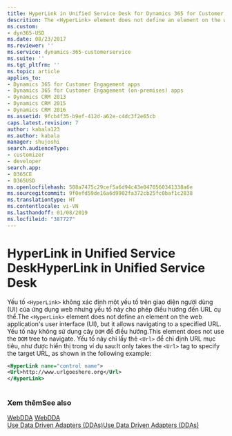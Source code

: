 ```yaml
---
title: HyperLink in Unified Service Desk for Dynamics 365 for Customer Engagement apps| MicrosoftDocs
descrition: The <HyperLink> element does not define an element on the web application's user interface (UI), but it allows navigating to a specified URL. This element does not use the DOM tree to navigate. It only takes the <Url> tag to specify the target URL.
ms.custom:
- dyn365-USD
ms.date: 08/23/2017
ms.reviewer: ''
ms.service: dynamics-365-customerservice
ms.suite: ''
ms.tgt_pltfrm: ''
ms.topic: article
applies_to:
- Dynamics 365 for Customer Engagement apps
- Dynamics 365 for Customer Engagement (on-premises) apps
- Dynamics CRM 2013
- Dynamics CRM 2015
- Dynamics CRM 2016
ms.assetid: 9fcb4f35-b9ef-412d-a62e-c4dc3f2e65cb
caps.latest.revision: 7
author: kabala123
ms.author: kabala
manager: shujoshi
search.audienceType:
- customizer
- developer
search.app:
- D365CE
- D365USD
ms.openlocfilehash: 508a7475c29cef5a6d94c43e0470560341338a6e
ms.sourcegitcommit: 9f0efd59de16a6d9902fa372cb25fc0baf1c2838
ms.translationtype: HT
ms.contentlocale: vi-VN
ms.lasthandoff: 01/08/2019
ms.locfileid: "387727"
---
```

# <a name="hyperlink-in-unified-service-desk"></a><span data-ttu-id="24f60-102">HyperLink in Unified Service Desk</span><span class="sxs-lookup"><span data-stu-id="24f60-102">HyperLink in Unified Service Desk</span></span>
<span data-ttu-id="24f60-103">Yếu tố `<HyperLink>` không xác định một yếu tố trên giao diện người dùng (UI) của ứng dụng web nhưng yếu tố này cho phép điều hướng đến URL cụ thể.</span><span class="sxs-lookup"><span data-stu-id="24f60-103">The `<HyperLink>` element does not define an element on the web application's user interface (UI), but it allows navigating to a specified URL.</span></span> <span data-ttu-id="24f60-104">Yếu tố này không sử dụng cây `DOM` để điều hướng.</span><span class="sxs-lookup"><span data-stu-id="24f60-104">This element does not use the `DOM` tree to navigate.</span></span> <span data-ttu-id="24f60-105">Yếu tố này chỉ lấy thẻ `<Url>` để chỉ định URL mục tiêu, như được hiển thị trong ví dụ sau:</span><span class="sxs-lookup"><span data-stu-id="24f60-105">It only takes the `<Url>` tag to specify the target URL, as shown in the following example:</span></span>  
  
```xml  
<HyperLink name="control name">  
<Url>http://www.urlgoeshere.org</Url>  
</HyperLink>  
  
```  
  
### <a name="see-also"></a><span data-ttu-id="24f60-106">Xem thêm</span><span class="sxs-lookup"><span data-stu-id="24f60-106">See also</span></span>  
 <span data-ttu-id="24f60-107">[WebDDA](../unified-service-desk/web-dda.md) </span><span class="sxs-lookup"><span data-stu-id="24f60-107">[WebDDA](../unified-service-desk/web-dda.md) </span></span>  
 [<span data-ttu-id="24f60-108">Use Data Driven Adapters (DDAs)</span><span class="sxs-lookup"><span data-stu-id="24f60-108">Use Data Driven Adapters (DDAs)</span></span>](../unified-service-desk/use-data-driven-adapters-ddas.md)
